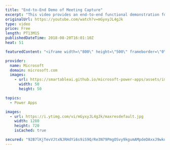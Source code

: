 ```yaml
---
title: "End-to-End Demo of Meeting Capture"
excerpt: "This video provides an end-to-end functional demonstration for the Meeting Capture PowerApp sample template.   Learn more: https://powerapps.microsoft.com/en-us/blog/capture-meetings-notes-like-a-pro/"
originalUrl: https://youtube.com/watch?v=mGyxyJL4gJk
type: video
price: Free
length: PT13M1S
publishedDateTime: 2018-08-20T16:01:10Z
heat: 51

featuredContent: "<iframe width=\"800\" height=\"500\" frameborder=\"0\" src=\"https://www.youtube.com/embed/mGyxyJL4gJk\" allow=\"accelerometer; autoplay; encrypted-media; gyroscope; picture-in-picture\" allowfullscreen></iframe>"

provider:
  name: Microsoft
  domain: microsoft.com
  images:
    - url: https://smartableai.github.io/microsoft-power-apps/assets/images/organizations/microsoft.com-50x50.jpg
      width: 50
      height: 50

topics:
  - Power Apps

images:
  - url: https://i.ytimg.com/vi/mGyxyJL4gJk/maxresdefault.jpg
    width: 1280
    height: 720
    isCached: true

secured: "92B7lKjTevVJtxNJRHdYi6s9iS9Q/Re3N79PmgOSvy9kgumAMpdeDAxxJ9wkuW0uExYR5xpS/qDDztEg6tVKYf2nnxhmWOl0o761vR/LR2yLVGRMp9zQmcvPtFTGGAnQ7FDT1SBIV/p5tj0YAkbHr81e3Q57cRx0fRRtXU327S0+91wBGG7Su77A3s0oa9yl6/72FsvTBdIV1l63UQCkQGmWfnR89XO9eBgb8EVPz7L+lWtxMs6wzEnhNjJMKbi5CToI80xeZwQ+qq1jscLv4Z1qsZxO71LbQJOmCmUa28rRF0jvynQLE86iBcq0bW9gTYiVFqXfKe0x9UWY/MWH7nknxaRL7Prye2qf+R8/Ejf/+wAdQJ2hWepcgaczHOyq7Yxd7Ldtpd5jaU25P1ASymdqDnnpMB8q0hVN10QAT48=;NhtsO2KkSzJq0EyCeotfmA=="
---
```


